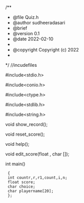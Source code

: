  /**
 * @file Quiz.h
 * @author sudheeradasari
 * @brief 
 * @version 0.1
 * @date 2022-02-10
 * 
 * @copyright Copyright (c) 2022
 * 
 */
//incudefiles

   #include<stdio.h>
   
   #include<conio.h>
   
   #include<ctype.h>
   
   #include<stdlib.h>
   
   #include<string.h>
   
  void show_record();
  
  void reset_score();
  
  void help();
  
  void edit_score(float , char []);
  
  int main()
  
     {
     int countr,r,r1,count,i,n;
     float score;
     char choice;
     char playername[20];
     };

